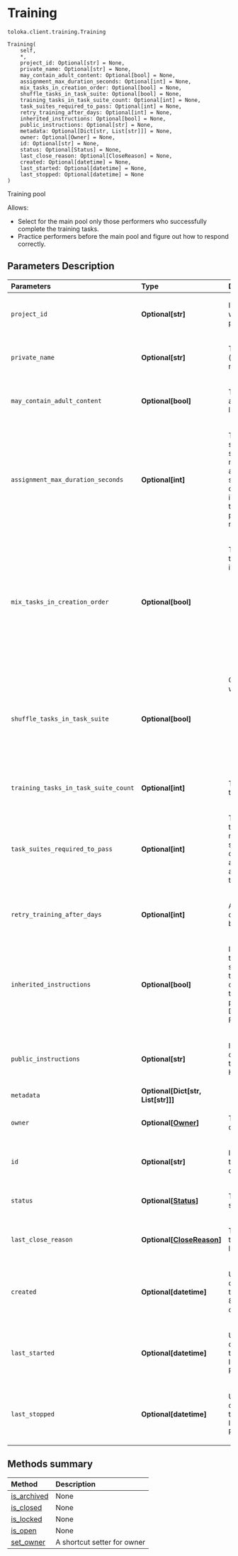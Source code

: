 # Training
`toloka.client.training.Training`

```
Training(
    self,
    *,
    project_id: Optional[str] = None,
    private_name: Optional[str] = None,
    may_contain_adult_content: Optional[bool] = None,
    assignment_max_duration_seconds: Optional[int] = None,
    mix_tasks_in_creation_order: Optional[bool] = None,
    shuffle_tasks_in_task_suite: Optional[bool] = None,
    training_tasks_in_task_suite_count: Optional[int] = None,
    task_suites_required_to_pass: Optional[int] = None,
    retry_training_after_days: Optional[int] = None,
    inherited_instructions: Optional[bool] = None,
    public_instructions: Optional[str] = None,
    metadata: Optional[Dict[str, List[str]]] = None,
    owner: Optional[Owner] = None,
    id: Optional[str] = None,
    status: Optional[Status] = None,
    last_close_reason: Optional[CloseReason] = None,
    created: Optional[datetime] = None,
    last_started: Optional[datetime] = None,
    last_stopped: Optional[datetime] = None
)
```

Training pool


Allows:
 - Select for the main pool only those performers who successfully complete the training tasks.
 - Practice performers before the main pool and figure out how to respond correctly.

## Parameters Description

| Parameters | Type | Description |
| :----------| :----| :-----------|
`project_id`|**Optional\[str\]**|<p>ID of the project to which the training pool belongs.</p>
`private_name`|**Optional\[str\]**|<p>Training pool name (only visible to the requester).</p>
`may_contain_adult_content`|**Optional\[bool\]**|<p>The presence of adult content in learning tasks.</p>
`assignment_max_duration_seconds`|**Optional\[int\]**|<p>Time to complete a set of tasks in seconds. It is recommended to allocate at least 60 seconds for a set of tasks (taking into account the time for loading the page, sending responses).</p>
`mix_tasks_in_creation_order`|**Optional\[bool\]**|<p>The order in which tasks are included in sets:<ul><li>True - Default Behaviour. Include tasks in sets in the order they were loaded.</li><li>False - Include tasks in sets in random order.</li></ul></p>
`shuffle_tasks_in_task_suite`|**Optional\[bool\]**|<p>Order of tasks within the task set:<ul><li>true - Random. Default Behaviour.</li><li>false - The order in which the tasks were loaded.</li></ul></p>
`training_tasks_in_task_suite_count`|**Optional\[int\]**|<p>The number of tasks in the set.</p>
`task_suites_required_to_pass`|**Optional\[int\]**|<p>The number of task suites that must be successfully completed to assign a skill and access the main tasks.</p>
`retry_training_after_days`|**Optional\[int\]**|<p>After how many days the replay will become available.</p>
`inherited_instructions`|**Optional\[bool\]**|<p>Indicates whether to use a project statement. If training need their own instruction, then specify it in public_instructions. Default value - False.</p>
`public_instructions`|**Optional\[str\]**|<p>Instructions for completing training tasks. May contain HTML markup.</p>
`metadata`|**Optional\[Dict\[str, List\[str\]\]\]**|<p></p>
`owner`|**Optional\[[Owner](toloka.client.owner.Owner.md)\]**|<p>Training pool owner.</p>
`id`|**Optional\[str\]**|<p>Internal ID of the training pool. Read only.</p>
`status`|**Optional\[[Status](toloka.client.training.Training.Status.md)\]**|<p>Training pool status. Read only.</p>
`last_close_reason`|**Optional\[[CloseReason](toloka.client.training.Training.CloseReason.md)\]**|<p>The reason the training pool was last closed.</p>
`created`|**Optional\[datetime\]**|<p>UTC date and time of creation of the training pool in ISO 8601 format. Read only.</p>
`last_started`|**Optional\[datetime\]**|<p>UTC date and time of the last start of the training pool in ISO 8601 format. Read only.</p>
`last_stopped`|**Optional\[datetime\]**|<p>UTC date and time of the last stop of the training pool in ISO 8601 format. Read only.</p>
## Methods summary

| Method | Description |
| :------| :-----------|
[is_archived](toloka.client.training.Training.is_archived.md)| None
[is_closed](toloka.client.training.Training.is_closed.md)| None
[is_locked](toloka.client.training.Training.is_locked.md)| None
[is_open](toloka.client.training.Training.is_open.md)| None
[set_owner](toloka.client.training.codegen_setter_for_owner.md)| A shortcut setter for owner

